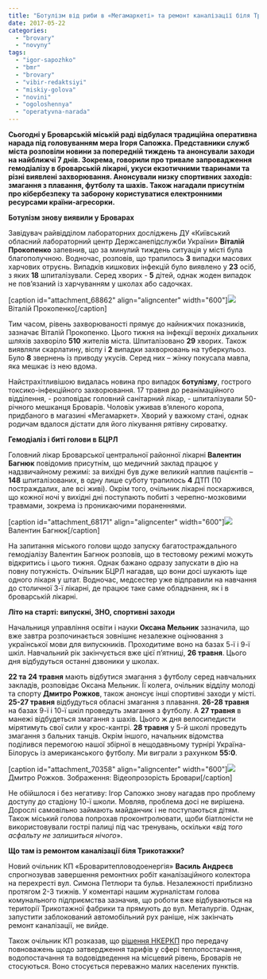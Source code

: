 ```yaml
---
title: "Ботулізм від риби в «Мегамаркеті» та ремонт каналізації біля Трикотажки, - оперативні новини"
date: 2017-05-22
categories: 
  - "brovary"
  - "novyny"
tags: 
  - "igor-sapozhko"
  - "bmr"
  - "brovary"
  - "vibir-redaktsiyi"
  - "miskiy-golova"
  - "novini"
  - "ogoloshennya"
  - "operatyvna-narada"
---
```


**Сьогодні у Броварській міській раді відбулася традиційна оперативна нарада під головуванням мера Ігоря Сапожка. Представники служб міста розповіли новини за попередній тиждень та анонсували заходи на найближчі 7 днів. Зокрема, говорили про тривале запровадження гемодіалізу в броварській лікарні, укуси екзотичними тваринами та різні виявлені захворювання. Анонсували низку спортивних заходів: змагання з плавання, футболу та шахів. Також нагадали присутнім про кібербезпеку та заборону користуватися електронними ресурсами країни-агресорки.**

**Ботулізм знову виявили у Броварах**

Завідувач райвідділом лабораторних досліджень ДУ «Київський обласний лабораторний центр Держсанепідслужби України» **Віталій Прокопенко** запевнив, що за минулий тиждень ситуація у місті була благополучною. Водночас, розповів, що трапилось **3** випадки масових харчових отруєнь. Випадків кишкових інфекцій було виявлено у **23** осіб, з яких **18** шпиталізували. Серед хворих - **5** дітей, однак жоден випадок не пов’язаний із харчуванням у школах або садочках.

\[caption id="attachment\_68862" align="aligncenter" width="600"\][![](https://mpz.brovary.org/wp-content/uploads/2017/04/IMG_0266.jpg)](https://mpz.brovary.org/wp-content/uploads/2017/04/IMG_0266.jpg) Віталій Прокопенко\[/caption\]

Тим часом, рівень захворюваності прямує до найнижчих показників, зазначає Віталій Прокопенко. Цього тижня на інфекції верхніх дихальних шляхів захворіло **510** жителів міста. Шпиталізовано **29** хворих. Також виявляли скарлатину, віспу і **2** випадки захворювань на туберкульоз. Було **8** звернень із приводу укусів. Серед них – жінку покусала мавпа, яка мешкає із нею вдома.

Найстрахітливішою видалась новина про випадок **ботулізму**, гострого токсико-інфекційного захворювання. 17 травня до реанімаційного відділення, - розповідає головний санітарний лікар, - шпиталізували 50-річного мешканця Броварів. Чоловік уживав в’яленого коропа, придбаного в магазині «Мегамаркет». Хворий у важкому стані, однак родичам вдалося дістати для його лікування рятівну сироватку.

**Гемодіаліз і биті голови в БЦРЛ**

Головний лікар Броварської центральної районної лікарні **Валентин Багнюк** повідомив присутнім, що медичний заклад працює у надзвичайному режимі: за вихідні був дуже великий наплив пацієнтів – **148** шпиталізованих, в одну лише суботу трапилось **4** ДТП (10 постраждалих, але всі живі). Окрім того, очільник лікарні поскаржився, що кожної ночі у вихідні дні поступають побиті з черепно-мозковими травмами, зокрема із проникаючими пораненнями.

\[caption id="attachment\_68171" align="aligncenter" width="600"\][![](https://mpz.brovary.org/wp-content/uploads/2017/03/Valentyn-Bagnyuk.jpg)](https://mpz.brovary.org/wp-content/uploads/2017/03/Valentyn-Bagnyuk.jpg) Валентин Багнюк\[/caption\]

На запитання міського голови щодо запуску багатостраждального гемодіалізу Валентин Багнюк розповів, що в тестовому режимі можуть відкритись і цього тижня. Однак бажано одразу запускати в дію на повну потужність. Очільник БЦРЛ нагадав, що вони досі шукають іще одного лікаря у штат. Водночас, медсестер уже відправили на навчання до столичної 3-ї лікарні, де працює таке саме обладнання, як і в броварській лікарні.

**Літо на старті: випускні, ЗНО, спортивні заходи**

Начальниця управління освіти і науки **Оксана Мельник** зазначила, що вже завтра розпочинається зовнішнє незалежне оцінювання з української мови для випускників. Проходитиме воно на базах 5-ї і 9-ї шкіл. Навчальний рік закінчується вже цієї п’ятниці, **26 травня**. Цього дня відбудуться останні дзвоники у школах.

**22 та** **24 травня** мають відбутися змагання з футболу серед навчальних закладів, розповідає Оксана Мельник. Її колега, очільник відділу молоді та спорту **Дмитро Рожков**, також анонсує інші спортивні заходи у місті. **25-27 травня** відбудуться обласні змагання з плавання. **26-28 травня** на базах 9-ї і 10-ї шкіл проведуть змагання з футболу. А **27 травня** в манежі відбудеться змагання з шахів. Цього ж дня велосипедисти мірятимуть свої сили у крос-кантрі. **28 травня** у 5-й школі проведуть змагання з бальних танців. Окрім іншого, начальник відомства поділився перемогою нашої збірної в нещодавньому турнірі Україна-Білорусь із американського футболу. Ми виграли з рахунком **55:0**.

\[caption id="attachment\_70358" align="aligncenter" width="600"\][![](https://mpz.brovary.org/wp-content/uploads/2017/05/Rozhkov-BMR-sesiya.jpg)](https://mpz.brovary.org/wp-content/uploads/2017/05/Rozhkov-BMR-sesiya.jpg) Дмитро Рожков. Зображення: Відеопрозорість Бровари\[/caption\]

Не обійшлося і без негативу: Ігор Сапожко знову нагадав про проблему доступу до стадіону 10-ї школи. Мовляв, проблема досі не вирішена. Дорослі самовільно займають майданчик і не поступаються дітям. Також міський голова попрохав проконтролювати, щоби біатлоністи не використовували гострі палиці під час тренувань, оскільки «_від того асфальту не залишиться нічого_».

**Що там із ремонтом каналізації біля Трикотажки?**

Новий очільник КП «Броваритепловодоенергія» **Василь Андреєв** спрогнозував завершення ремонтних робіт каналізаційного колектора на перехресті вул. Симона Петлюри та бульв. Незалежності приблизно протягом 2-3 тижнів. У коментарі нашим журналістам голова комунального підприємства зазначив, що роботи вже відбуваються на території Трикотажної фабрики та прямують до вул. Металургів. Однак, запустити заблокований автомобільний рух раніше, ніж закінчать ремонт каналізації, не вийде.

Також очільник КП розказав, що [рішення НКЕРКП](http://ua.interfax.com.ua/news/general/422515.html) про передачу повноважень щодо затвердження тарифів у сфері теплопостачання, водопостачання та водовідведення на місцевий рівень, Броварів не стосуються. Воно стосується переважно малих населених пунктів.
